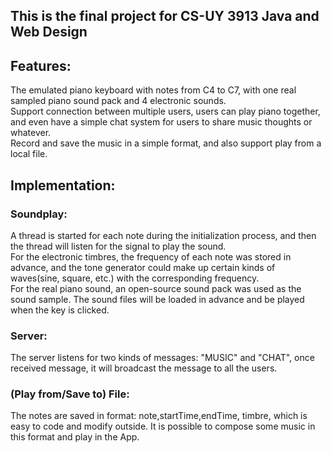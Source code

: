 ## This is the final project for CS-UY 3913 Java and Web Design
## Features:
The emulated piano keyboard with notes from C4 to C7, with one real sampled piano sound pack and 4 electronic sounds.
<br>
Support connection between multiple users, users can play piano together, and even have a simple chat system for users to share music thoughts or whatever.
<br>
Record and save the music in a simple format, and also support play from a local file.

## Implementation: 
### Soundplay: 
A thread is started for each note during the initialization process, and then the thread will listen for the signal to play the sound.
<br>
For the electronic timbres, the frequency of each note was stored in advance, and the tone generator could make up certain kinds of waves(sine, square, etc.) with the corresponding frequency. 
<br>
For the real piano sound, an open-source sound pack was used as the sound sample. The sound files will be loaded in advance and be played when the key is clicked. 

### Server:
The server listens for two kinds of messages: "MUSIC" and "CHAT", once received message, it will broadcast the message to all the users.

### (Play from/Save to) File:
The notes are saved in format: note,startTime,endTime, timbre, which is easy to code and modify outside. It is possible to compose some music in this format and play in the App.
